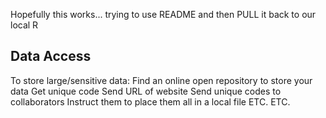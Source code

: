 Hopefully this works... trying to use README and then PULL it back to our local R
## Data Access
To store large/sensitive data:
  Find an online open repository to store your data
  Get unique code 
  Send URL of website
  Send unique codes to collaborators
  Instruct them to place them all in a local file
  ETC. ETC.